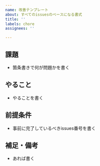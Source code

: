 ```yaml
---
name: 改善テンプレート
about: すべてのissuesのベースになる書式
title: ''
labels: chore
assignees: ''

---
```


## 課題

* 箇条書きで何が問題かを書く

## やること

* やることを書く

## 前提条件

* 事前に完了しているべきissues番号を書く

## 補足・備考

* あれば書く
